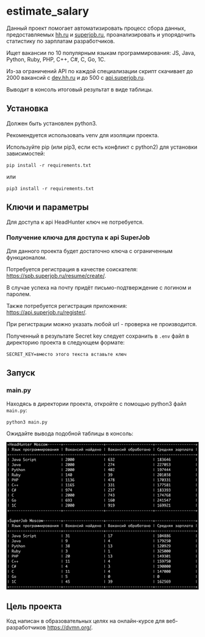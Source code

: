# estimate_salary

Данный проект помогает автоматизировать процесс сбора данных, предоставляемых [hh.ru](https://hh.ru) и [superjob.ru](https://www.superjob.ru), проанализировать и упорядочить статистику по зарплатам разработчиков.

Ищет вакансии по 10 популярным языкам программирования: JS, Java, Python, Ruby, PHP, C++, C#, C, Go, 1С.

Из-за ограничений API по каждой специализации скрипт скачивает до 2000 вакансий с [dev.hh.ru](https://dev.hh.ru) и до 500 с [api.superjob.ru](https://api.superjob.ru).

Выводит в консоль итоговый результат в виде таблицы.


## Установка

Должен быть установлен python3.

Рекомендуется использовать venv для изоляции проекта.

Используйте pip (или pip3, если есть конфликт с python2) для установки зависимостей:

```
pip install -r requirements.txt
```

или

```
pip3 install -r requirements.txt
```


## Ключи и параметры

Для доступа к api HeadHunter ключ не потребуется.

### Получение ключа для доступа к api SuperJob

Для данного проекта будет достаточно ключа с ограниченным функционалом.

Потребуется регистрация в качестве соискателя: https://spb.superjob.ru/resume/create/.

В случае успеха на почту придёт письмо-подтверждение с логином и паролем.

Также потребуется регистрация приложения: https://api.superjob.ru/register/.

При регистрации можно указать любой url - проверка не производится.

Полученный в результате Secret key следует сохранить в `.env` файл в директорию проекта в следующем формате:

```
SECRET_KEY=вместо этого текста вставьте ключ
```

## Запуск


### main.py

Находясь в директории проекта, откройте с помощью python3 файл `main.py`:

```
python3 main.py
```

Ожидайте вывода подобной таблицы в консоль:

![table.png](./table.png)


## Цель проекта

Код написан в образовательных целях на онлайн-курсе для веб-разработчиков https://dvmn.org/.